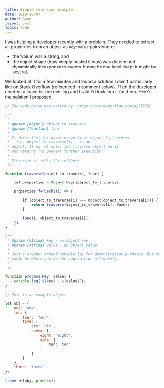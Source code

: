 ```yaml
---
title: Simple recursion example
date: 2018-10-07
author: Gwyn
layout: post
topic: code
---
```


I was helping a developer recently with a problem. They needed to extract all properties from an object as `key:value` pairs where:
* the 'value' was a string, and
* the object shape (how deeply nested it was) was determined dynamically in response to events. It may be one level deep; it might be several. 

We looked at it for a few minutes and found a solution I didn't particularly like on Stack Overflow (referenced in comment below). Then the developer needed to leave for the evening and I said I'd look into it for them. Here's the solution I proposed. 

```javascript
// The code below was helped by: https://stackoverflow.com/a/722732

/**
 *
 * @param {object} object_to_traverse
 * @param {function} func
 *
 * It tests that the given property of object_to_traverse 
 * - i.e. object_to_traverse[i] - is an
 * object. If so, it calls the traverse object on it 
 * and returns (to prevent further execution)
 *
 * Otherwise it calls the callback
 */

function traverse(object_to_traverse, func) {

    let properties = Object.keys(object_to_traverse);

    properties.forEach((i) => {

        if (object_to_traverse[i] === Object(object_to_traverse[i])) {
            return traverse(object_to_traverse[i], func);
        }

        func(i, object_to_traverse[i]);
    })
}

/**
 * @param {string} key - an object key
 * @param {string} value - an object value
 *
 * Just a wrapper around console.log for demonstration purposes. But this
 * could be where you do the aggregation ultimately.
 *
 */

function process(key, value) {
    console.log(`${key} : ${value}`);
}

// This is an example object

let obj = {
    one: 'one',
    two: {
        four: 'four',
        five: {
            six: 'six',
            seven: {
                eight: 'eight',
                nine: {
                    ten: 'ten'
                }
            }
        }
    },
    three: 'three'
};

traverse(obj, process);
```